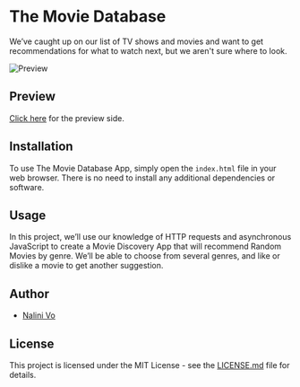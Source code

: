 # The Movie Database

We’ve caught up on our list of TV shows and movies and want to get recommendations for what to watch next, but we aren't sure where to look. 

![Preview](https://assets.codepen.io/10602517/App_Film+Finder.PNG)

## Preview
[Click here](https://codepen.io/Nalini1998/live/XWoMObB/565b8a3b6df281d292667777a3492136) for the preview side.  

## Installation

To use The Movie Database App, simply open the `index.html` file in your web browser. There is no need to install any additional dependencies or software.

## Usage

In this project, we’ll use our knowledge of HTTP requests and asynchronous JavaScript to create a Movie Discovery App that will recommend Random Movies by genre. We’ll be able to choose from several genres, and like or dislike a movie to get another suggestion. 

## Author

- [Nalini Vo](https://github.com/Nalini1998)

## License

This project is licensed under the MIT License - see the [LICENSE.md](LICENSE.md) file for details.        
